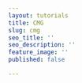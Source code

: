 ```yaml
---
layout: tutorials
title: CMG
slug: cmg
seo_title: ''
seo_description: ''
feature_image: ''
published: false

---
```

